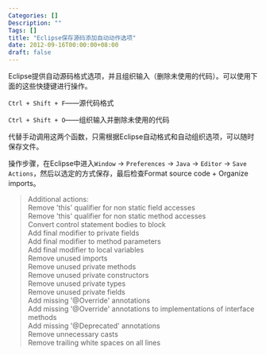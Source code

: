 ```yaml
---
Categories: []
Description: ""
Tags: []
title: "Eclipse保存源码添加自动动作选项"
date: 2012-09-16T00:00:00+08:00
draft: false
---
```


Eclipse提供自动源码格式选项，并且组织输入（删除未使用的代码）。可以使用下面的这些快捷键进行操作。

`Ctrl + Shift + F`——源代码格式

`Ctrl + Shift + O`——组织输入并删除未使用的代码

代替手动调用这两个函数，只需根据Eclipse自动格式和自动组织选项，可以随时保存文件。

操作步骤，在Eclipse中进入`Window` -> `Preferences` -> `Java` -> `Editor` -> `Save Actions`，然后以选定的方式保存，最后检查Format source code + Organize imports。

> Additional actions:  
Remove 'this' qualifier for non static field accesses  
Remove 'this' qualifier for non static method accesses  
Convert control statement bodies to block  
Add final modifier to private fields  
Add final modifier to method parameters  
Add final modifier to local variables  
Remove unused imports  
Remove unused private methods  
Remove unused private constructors  
Remove unused private types  
Remove unused private fields  
Add missing '@Override' annotations  
Add missing '@Override' annotations to implementations of interface methods  
Add missing '@Deprecated' annotations  
Remove unnecessary casts  
Remove trailing white spaces on all lines

